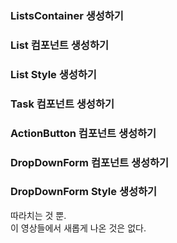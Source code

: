 ### ListsContainer 생성하기
### List 컴포넌트 생성하기
### List Style 생성하기
### Task 컴포넌트 생성하기
### ActionButton 컴포넌트 생성하기
### DropDownForm 컴포넌트 생성하기
### DropDownForm Style 생성하기
따라치는 것 뿐.  
이 영상들에서 새롭게 나온 것은 없다.  
